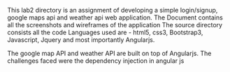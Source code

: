 This lab2 directory is an  assignment of developing a simple login/signup, google maps api and weather api web application.
The Document contains all the screenshots and wireframes of the application
The source directory consists all the code 
Languages used are - html5, css3, Bootstrap3, Javascript, Jquery and most importantly Angularjs.

The google map API and weather API are built on top of Angularjs. 
The challenges faced were the dependency injection in angular js 
